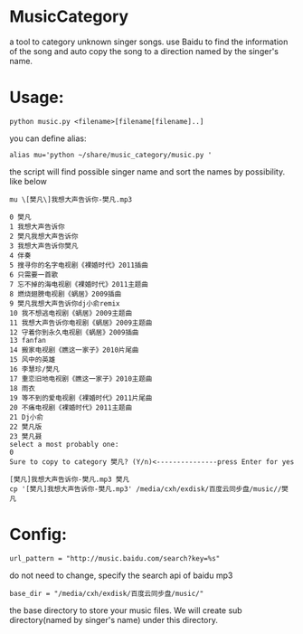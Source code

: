 MusicCategory
=============

a tool to category unknown singer songs. use Baidu to find the information of the song and auto copy the song to a direction named by the singer's name.


Usage:
=============

    python music.py <filename>[filename[filename]..]

you can define alias:

    alias mu='python ~/share/music_category/music.py '

the script will find possible singer name and sort the names by possibility. like below

    mu \[樊凡\]我想大声告诉你-樊凡.mp3

    0 樊凡
    1 我想大声告诉你
    2 樊凡我想大声告诉你
    3 我想大声告诉你樊凡
    4 伴奏
    5 搜寻你的名字电视剧《裸婚时代》2011插曲
    6 只需要一首歌
    7 忘不掉的海电视剧《裸婚时代》2011主题曲
    8 燃烧翅膀电视剧《蜗居》2009插曲
    9 樊凡我想大声告诉你dj小俞remix
    10 我不想逃电视剧《蜗居》2009主题曲
    11 我想大声告诉你电视剧《蜗居》2009主题曲
    12 守着你到永久电视剧《蜗居》2009插曲
    13 fanfan
    14 搬家电视剧《瞧这一家子》2010片尾曲
    15 风中的英雄
    16 李慧珍/樊凡
    17 重恋旧地电视剧《瞧这一家子》2010主题曲
    18 雨衣
    19 等不到的爱电视剧《裸婚时代》2011片尾曲
    20 不痛电视剧《裸婚时代》2011主题曲
    21 Dj小俞
    22 樊凡版
    23 樊凡聂
    select a most probably one: 
    0
    Sure to copy to category 樊凡? (Y/n)<---------------press Enter for yes

    [樊凡]我想大声告诉你-樊凡.mp3 樊凡
    cp '[樊凡]我想大声告诉你-樊凡.mp3' /media/cxh/exdisk/百度云同步盘/music//樊凡

Config:
=============

    url_pattern = "http://music.baidu.com/search?key=%s"

do not need to change, specify the search api of baidu mp3

    base_dir = "/media/cxh/exdisk/百度云同步盘/music/"

the base directory to store your music files. We will create sub directory(named by singer's name) under this directory.


